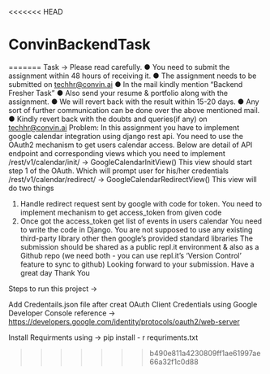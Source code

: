 <<<<<<< HEAD
# ConvinBackendTask
=======
Task -> 
Please read carefully.
● You need to submit the assignment within 48 hours of receiving it.
● The assignment needs to be submitted on techhr@convin.ai
● In the mail kindly mention “Backend Fresher Task”
● Also send your resume & portfolio along with the assignment.
● We will revert back with the result within 15-20 days.
● Any sort of further communication can be done over the above mentioned
mail.
● Kindly revert back with the doubts and queries(if any) on techhr@convin.ai
Problem: In this assignment you have to implement google calendar
integration using django rest api. You need to use the OAuth2 mechanism to
get users calendar access. Below are detail of API endpoint and
corresponding views which you need to implement
/rest/v1/calendar/init/ -> GoogleCalendarInitView()
This view should start step 1 of the OAuth. Which will prompt user for
his/her credentials
/rest/v1/calendar/redirect/ -> GoogleCalendarRedirectView()
This view will do two things
1. Handle redirect request sent by google with code for token. You
need to implement mechanism to get access_token from given
code
2. Once got the access_token get list of events in users calendar
You need to write the code in Django. You are not supposed to use any
existing third-party library other then google’s provided standard libraries
The submission should be shared as a public repl.it environment & also as a Github repo
(we need both - you can use repl.it’s ‘Version Control’ feature to sync to github)
Looking forward to your submission. Have a great day
Thank You


Steps to run this project ->

Add Credentails.json file after creat OAuth Client Credentials using Google Developer Console 
reference -> https://developers.google.com/identity/protocols/oauth2/web-server

Install Requirments using ->
pip install - r requriments.txt
>>>>>>> b490e811a4230809ff1ae61997ae66a32f1c0d88
